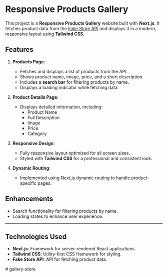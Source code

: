 # Responsive Products Gallery

This project is a **Responsive Products Gallery** website built with **Next.js**. It fetches product data from the [Fake Store API](https://fakestoreapi.com/products) and displays it in a modern, responsive layout using **Tailwind CSS**.

## Features

1. **Products Page**:
   - Fetches and displays a list of products from the API.
   - Shows product name, image, price, and a short description.
   - Includes a **search bar** for filtering products by name.
   - Displays a loading indicator while fetching data.

2. **Product Details Page**:
   - Displays detailed information, including:
     - Product Name
     - Full Description
     - Image
     - Price
     - Category

3. **Responsive Design**:
   - Fully responsive layout optimized for all screen sizes.
   - Styled with **Tailwind CSS** for a professional and consistent look.

4. **Dynamic Routing**:
   - Implemented using Next.js dynamic routing to handle product-specific pages.

## Enhancements
- Search functionality for filtering products by name.
- Loading states to enhance user experience.

---

## Technologies Used

- **Next.js**: Framework for server-rendered React applications.
- **Tailwind CSS**: Utility-first CSS framework for styling.
- **Fake Store API**: API for fetching product data.

#   g a l l e r y - s t o r e  
 